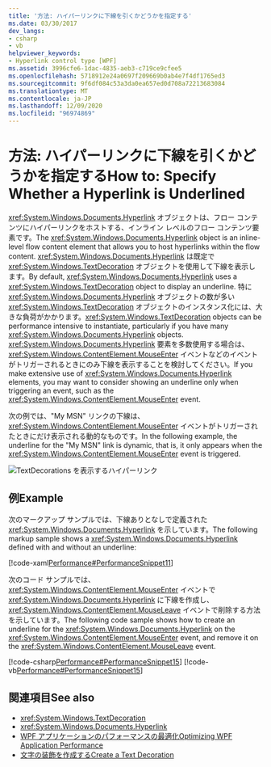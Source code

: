 ```yaml
---
title: '方法: ハイパーリンクに下線を引くかどうかを指定する'
ms.date: 03/30/2017
dev_langs:
- csharp
- vb
helpviewer_keywords:
- Hyperlink control type [WPF]
ms.assetid: 3996cfe6-1dac-4835-aeb3-c719ce9cfee5
ms.openlocfilehash: 5718912e24a0697f209669b0ab4e7f4df1765ed3
ms.sourcegitcommit: 9f6df084c53a3da0ea657ed0d708a72213683084
ms.translationtype: MT
ms.contentlocale: ja-JP
ms.lasthandoff: 12/09/2020
ms.locfileid: "96974869"
---
```

# <a name="how-to-specify-whether-a-hyperlink-is-underlined"></a><span data-ttu-id="12379-102">方法: ハイパーリンクに下線を引くかどうかを指定する</span><span class="sxs-lookup"><span data-stu-id="12379-102">How to: Specify Whether a Hyperlink is Underlined</span></span>
<span data-ttu-id="12379-103"><xref:System.Windows.Documents.Hyperlink> オブジェクトは、フロー コンテンツにハイパーリンクをホストする、インライン レベルのフロー コンテンツ要素です。</span><span class="sxs-lookup"><span data-stu-id="12379-103">The <xref:System.Windows.Documents.Hyperlink> object is an inline-level flow content element that allows you to host hyperlinks within the flow content.</span></span> <span data-ttu-id="12379-104"><xref:System.Windows.Documents.Hyperlink> は既定で <xref:System.Windows.TextDecoration> オブジェクトを使用して下線を表示します。</span><span class="sxs-lookup"><span data-stu-id="12379-104">By default, <xref:System.Windows.Documents.Hyperlink> uses a <xref:System.Windows.TextDecoration> object to display an underline.</span></span> <span data-ttu-id="12379-105">特に <xref:System.Windows.Documents.Hyperlink> オブジェクトの数が多い <xref:System.Windows.TextDecoration> オブジェクトのインスタンス化には、大きな負荷がかかります。</span><span class="sxs-lookup"><span data-stu-id="12379-105"><xref:System.Windows.TextDecoration> objects can be performance intensive to instantiate, particularly if you have many <xref:System.Windows.Documents.Hyperlink> objects.</span></span> <span data-ttu-id="12379-106"><xref:System.Windows.Documents.Hyperlink> 要素を多数使用する場合は、<xref:System.Windows.ContentElement.MouseEnter> イベントなどのイベントがトリガーされるときにのみ下線を表示することを検討してください。</span><span class="sxs-lookup"><span data-stu-id="12379-106">If you make extensive use of <xref:System.Windows.Documents.Hyperlink> elements, you may want to consider showing an underline only when triggering an event, such as the <xref:System.Windows.ContentElement.MouseEnter> event.</span></span>  
  
 <span data-ttu-id="12379-107">次の例では、"My MSN" リンクの下線は、<xref:System.Windows.ContentElement.MouseEnter> イベントがトリガーされたときにだけ表示される動的なものです。</span><span class="sxs-lookup"><span data-stu-id="12379-107">In the following example, the underline for the "My MSN" link is dynamic, that is, it only appears when the <xref:System.Windows.ContentElement.MouseEnter> event is triggered.</span></span>  
  
  ![TextDecorations を表示するハイパーリンク](./media/how-to-specify-whether-a-hyperlink-is-underlined/text-decorations-hyperlinks.png)  

## <a name="example"></a><span data-ttu-id="12379-109">例</span><span class="sxs-lookup"><span data-stu-id="12379-109">Example</span></span>  
 <span data-ttu-id="12379-110">次のマークアップ サンプルでは、下線ありとなしで定義された <xref:System.Windows.Documents.Hyperlink> を示しています。</span><span class="sxs-lookup"><span data-stu-id="12379-110">The following markup sample shows a <xref:System.Windows.Documents.Hyperlink> defined with and without an underline:</span></span>  
  
 [!code-xaml[Performance#PerformanceSnippet11](~/samples/snippets/csharp/VS_Snippets_Wpf/Performance/CSharp/Hyperlink.xaml#performancesnippet11)]  
  
 <span data-ttu-id="12379-111">次のコード サンプルでは、<xref:System.Windows.ContentElement.MouseEnter> イベントで <xref:System.Windows.Documents.Hyperlink> に下線を作成し、<xref:System.Windows.ContentElement.MouseLeave> イベントで削除する方法を示しています。</span><span class="sxs-lookup"><span data-stu-id="12379-111">The following code sample shows how to create an underline for the <xref:System.Windows.Documents.Hyperlink> on the <xref:System.Windows.ContentElement.MouseEnter> event, and remove it on the <xref:System.Windows.ContentElement.MouseLeave> event.</span></span>  
  
 [!code-csharp[Performance#PerformanceSnippet15](~/samples/snippets/csharp/VS_Snippets_Wpf/Performance/CSharp/Hyperlink.xaml.cs#performancesnippet15)]
 [!code-vb[Performance#PerformanceSnippet15](~/samples/snippets/visualbasic/VS_Snippets_Wpf/Performance/visualbasic/hyperlink.xaml.vb#performancesnippet15)]  
  
## <a name="see-also"></a><span data-ttu-id="12379-112">関連項目</span><span class="sxs-lookup"><span data-stu-id="12379-112">See also</span></span>

- <xref:System.Windows.TextDecoration>
- <xref:System.Windows.Documents.Hyperlink>
- [<span data-ttu-id="12379-113">WPF アプリケーションのパフォーマンスの最適化</span><span class="sxs-lookup"><span data-stu-id="12379-113">Optimizing WPF Application Performance</span></span>](optimizing-wpf-application-performance.md)
- [<span data-ttu-id="12379-114">文字の装飾を作成する</span><span class="sxs-lookup"><span data-stu-id="12379-114">Create a Text Decoration</span></span>](how-to-create-a-text-decoration.md)

